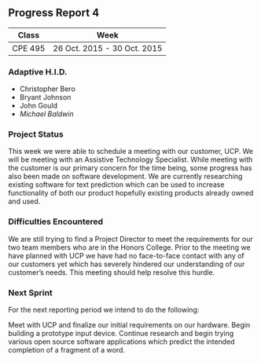 ## Progress Report 4

Class | Week
----- | ----
CPE 495 | 26 Oct. 2015 - 30 Oct. 2015

### Adaptive H.I.D.

* Christopher Bero
* Bryant Johnson
* John Gould
* *Michael Baldwin*

### Project Status

This week we were able to schedule a meeting with our customer, UCP. We will be meeting with an Assistive Technology Specialist. While meeting with the customer is our primary concern for the time being, some progress has also been made on software development. We are currently researching existing software for text prediction which can be used to increase functionality of both our product hopefully existing products already owned and used.


### Difficulties Encountered

We are still trying to find a Project Director to meet the requirements for our two team members who are in the Honors College.
Prior to the meeting we have planned with UCP we have had no face-to-face contact with any of our customers yet which has severely hindered our understanding of our customer’s needs. This meeting should help resolve this hurdle.


### Next Sprint

For the next reporting period we intend to do the following:

Meet with UCP and finalize our initial requirements on our hardware.
Begin building a prototype input device.
Continue research and begin trying various open source software applications which predict the intended completion of a fragment of a word.